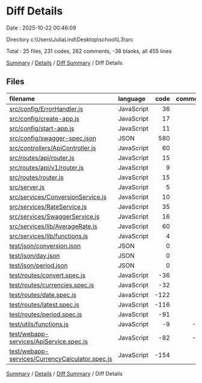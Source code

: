 # Diff Details

Date : 2025-10-22 00:46:09

Directory c:\\Users\\JuliaLind\\Desktop\\school\\L3\\src

Total : 25 files,  231 codes, 262 comments, -38 blanks, all 455 lines

[Summary](results.md) / [Details](details.md) / [Diff Summary](diff.md) / Diff Details

## Files
| filename | language | code | comment | blank | total |
| :--- | :--- | ---: | ---: | ---: | ---: |
| [src/config/ErrorHandler.js](/src/config/ErrorHandler.js) | JavaScript | 36 | 48 | 8 | 92 |
| [src/config/create-app.js](/src/config/create-app.js) | JavaScript | 17 | 14 | 8 | 39 |
| [src/config/start-app.js](/src/config/start-app.js) | JavaScript | 11 | 6 | 4 | 21 |
| [src/config/swagger-spec.json](/src/config/swagger-spec.json) | JSON | 580 | 0 | 0 | 580 |
| [src/controllers/ApiController.js](/src/controllers/ApiController.js) | JavaScript | 60 | 57 | 17 | 134 |
| [src/routes/api/router.js](/src/routes/api/router.js) | JavaScript | 15 | 6 | 6 | 27 |
| [src/routes/api/v1/router.js](/src/routes/api/v1/router.js) | JavaScript | 9 | 6 | 7 | 22 |
| [src/routes/router.js](/src/routes/router.js) | JavaScript | 15 | 6 | 8 | 29 |
| [src/server.js](/src/server.js) | JavaScript | 5 | 6 | 2 | 13 |
| [src/services/ConversionService.js](/src/services/ConversionService.js) | JavaScript | 10 | 13 | 4 | 27 |
| [src/services/RateService.js](/src/services/RateService.js) | JavaScript | 35 | 45 | 12 | 92 |
| [src/services/SwaggerService.js](/src/services/SwaggerService.js) | JavaScript | 16 | 13 | 6 | 35 |
| [src/services/lib/AverageRate.js](/src/services/lib/AverageRate.js) | JavaScript | 60 | 74 | 16 | 150 |
| [src/services/lib/functions.js](/src/services/lib/functions.js) | JavaScript | 4 | 7 | 1 | 12 |
| [test/json/conversion.json](/test/json/conversion.json) | JSON | 0 | 0 | -1 | -1 |
| [test/json/day.json](/test/json/day.json) | JSON | 0 | 0 | -1 | -1 |
| [test/json/period.json](/test/json/period.json) | JSON | 0 | 0 | -1 | -1 |
| [test/routes/convert.spec.js](/test/routes/convert.spec.js) | JavaScript | -36 | -1 | -13 | -50 |
| [test/routes/currencies.spec.js](/test/routes/currencies.spec.js) | JavaScript | -32 | -1 | -9 | -42 |
| [test/routes/date.spec.js](/test/routes/date.spec.js) | JavaScript | -122 | -1 | -19 | -142 |
| [test/routes/latest.spec.js](/test/routes/latest.spec.js) | JavaScript | -116 | -1 | -16 | -133 |
| [test/routes/period.spec.js](/test/routes/period.spec.js) | JavaScript | -91 | -1 | -18 | -110 |
| [test/utils/functions.js](/test/utils/functions.js) | JavaScript | -9 | -13 | -2 | -24 |
| [test/webapp-services/ApiService.spec.js](/test/webapp-services/ApiService.spec.js) | JavaScript | -82 | -21 | -18 | -121 |
| [test/webapp-services/CurrencyCalculator.spec.js](/test/webapp-services/CurrencyCalculator.spec.js) | JavaScript | -154 | 0 | -39 | -193 |

[Summary](results.md) / [Details](details.md) / [Diff Summary](diff.md) / Diff Details
